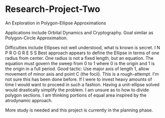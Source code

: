# Research-Project-Two
An Exploration in Polygon-Ellipse Approximations

Applications include Orbital Dynamics and Cryptography.
Goal similar as Polygon-Circle Approximation.

Difficulties include Ellipses not well understood, what is known is secret.
I N    P R O G R E S S
Best approach appears to define the Ellipse in terms of one radius from center.
One radius is not a fixed length, but an equation.
The equation must govern the sweep from 0 to 1 where 0 is the origin and 1 is the origin in a full period.
Good tactic: Use major axis of length 1, allow movement of minor axis and point C (the focii).
This is a rough-attempt. I'm not sure this has been done before. If I were to invest heavy amounts of time I would want to proceed in such a fashion.
Having a unit-ellipse solved would drastically simplify the problem.
I am unsure as to how to divide polygon sections. I am thinking portions of equal area inspired by the atrodynamic approach.

More study is needed and this project is currently in the planning phase.

